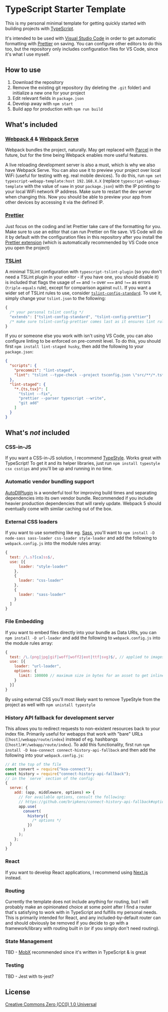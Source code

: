 # TypeScript Starter Template

This is my personal minimal template for getting quickly started with building projects with [TypeScript](https://www.typescriptlang.org/).

It's intended to be used with [Visual Studio Code](https://code.visualstudio.com/) in order to get automatic formatting with [Prettier](https://prettier.io/) on saving. You can configure other editors to do this too, but the repository only includes configuration files for VS Code, since it's what I use myself.

## How to use

1.  Download the repository
2.  Remove the existing git repository (by deleting the `.git` folder) and initialize a new one for your project
3.  Edit relevant fields in `package.json`
4.  Develop away with `npm start`
5.  Build app for production with `npm run build`

## What's included

### [Webpack 4](https://webpack.js.org/) & [Webpack Serve](https://github.com/webpack-contrib/webpack-serve)

Webpack bundles the project, naturally. May get replaced with [Parcel](https://parceljs.org/) in the future, but for the time being Webpack enables more useful features.

A live reloading development server is also a must, which is why we also have Webpack Serve. You can also use it to preview your project over local WiFi (useful for testing with eg. real mobile devices). To do this, run `npm set typescript-webapp-template:host 192.168.X.X` (replace `typescript-webapp-template` with the value of `name` in your `package.json`) with the IP pointing to your local WiFi network IP address. Make sure to restart the dev server when changing this. Now you should be able to preview your app from other devices by accessing it via the defined IP.

### [Prettier](https://prettier.io/)

Just focus on the coding and let Prettier take care of the formatting for you. Make sure to use an editor that can run Prettier on file save. VS Code will do it by default with the configuration files in this repository after you install the [Prettier extension](https://marketplace.visualstudio.com/items?itemName=esbenp.prettier-vscode) (which is automatically recommended by VS Code once you open the project)

### [TSLint](https://palantir.github.io/tslint/)

A minimal TSLint configuration with `typescript-tslint-plugin` (so you don't need a TSLint plugin in your editor - if you have one, you should disable it) is included that flags the usage of `==` and `!=` over `===` and `!==` as errors (`triple-equals` rule), except for comparison against `null`. If you want a wider set of TSLint rules to use, consider [`tslint-config-standard`](https://github.com/blakeembrey/tslint-config-standard). To use it, simply change your `tslint.json` to the following:

```javascript
{
  /* your personal tslint config */
  "extends": ["tslint-config-standard", "tslint-config-prettier"]
  /* make sure tslint-config-prettier comes last as it ensures lint rule compatibility with Prettier */
}
```

If you or someone else you work with isn't using VS Code, you can also configure linting to be enforced on pre-commit level. To do this, you should first `npm install lint-staged husky`, then add the following to your `package.json`:

```json
{
  "scripts": {
    "precommit": "lint-staged",
    "lint": "tslint --type-check --project tsconfig.json \"src/**/*.ts*\""
  },
  "lint-staged": {
    "*.{ts,tsx}": [
      "tslint --fix",
      "prettier --parser typescript --write",
      "git add"
    ]
  }
}
```

## What's _not_ included

### CSS-in-JS

If you want a CSS-in-JS solution, I recommend [TypeStyle](https://typestyle.github.io/). Works great with TypeScript! To get it and its helper libraries, just run `npm install typestyle csx csstips` and you'll be up and running in no time.

### Automatic vendor bundling support

[AutoDllPlugin](https://github.com/asfktz/autodll-webpack-plugin) is a wonderful tool for improving build times and separating dependencies into its own vendor bundle. Recommended if you include heavier production dependencies that will rarely update. Webpack 5 should eventually come with similar caching out of the box.

### External CSS loaders

If you want to use something like eg. [Sass](https://sass-lang.com/), you'll want to `npm install -D node-sass sass-loader css-loader style-loader` and add the following to `webpack.config.js` into the module rules array:

```javascript
{
  test: /\.s?[ca]ss$/,
  use: [{
      loader: "style-loader"
    },
    {
      loader: "css-loader"
    },
    {
      loader: "sass-loader"
    }
  ]
}
```

### File Embedding

If you want to embed files directly into your bundle as Data URIs, you can `npm install -D url-loader` and add the following to `webpack.config.js` into the module rules array:

```javascript
{
  test: /\.(png|jpg|gif|woff|woff2|eot|ttf|svg)$/, // applied to images & fonts
  use: [{
    loader: "url-loader",
    options: {
      limit: 100000 // maximum size in bytes for an asset to get inlined
    }
  }]
}
```

By using external CSS you'll most likely want to remove TypeStyle from the project as well with `npm unistall typestyle`

### History API fallback for development server

This allows you to redirect requests to non-existent resources back to your index file. Primarily useful for webapps that work with "bare" URLs (`[host]/webapp/route/index`) instead of eg. hashbangs (`[host]/#!/webapp/route/index`). To add this functionality, first run `npm install -D koa-connect connect-history-api-fallback` and then add the following into your `webpack.config.js`:

```javascript
// At the top of the file
const convert = require("koa-connect");
const history = require("connect-history-api-fallback");
// in the `serve` section of the config:
{
  serve: {
    add: (app, middleware, options) => {
      // For available options, consult the following:
      // https://github.com/bripkens/connect-history-api-fallback#options
      app.use(
        convert(
          history({
            /* options */
          })
        )
      );
    };
  }
}
```

### React

If you want to develop React applications, I recommend using [Next.js](https://nextjs.org/) instead.

### Routing

Currently the template does not include anything for routing, but I will probably make an opinionated choice at some point after I find a router that's satisfying to work with in TypeScript and fulfills my personal needs. This is primarily intended for React, and any included-by-default router can and should obviously be removed if you decide to go with a framework/library with routing built in (or if you simply don't need routing).

### State Management

TBD - [MobX](https://mobx.js.org/) recommended since it's written in TypeScript & is great

### Testing

TBD - Jest with ts-jest?

## License

[Creative Commons Zero (CC0) 1.0 Universal](https://creativecommons.org/publicdomain/zero/1.0/)
